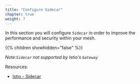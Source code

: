 ```yaml
---
title: "Configure Sidecar"
chapter: true
weight: 7
---
```

In this section you will configure `Sidecar` in order to improve the performance and security within your mesh.

{{% children showhidden="false" %}}

_Note:`Sidecar` not supported by Istio's `Gateway`_

Resources:
- [Istio - Sidecar](https://istio.io/latest/docs/reference/config/networking/sidecar/)